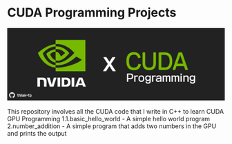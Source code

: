 # CUDA Programming Projects
![screenshot](Resources/repo_banner.png)

This repository involves all the CUDA code that I write in C++ to learn CUDA GPU Programming
1.1.basic_hello_world - A simple hello world program
2.number_addition     - A simple program that adds two numbers in the GPU and prints the output
